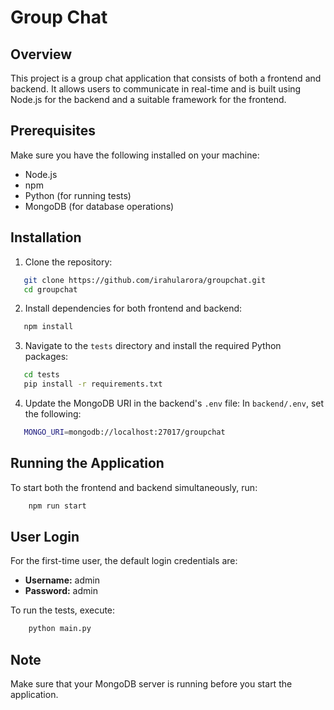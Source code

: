 # Group Chat

## Overview

This project is a group chat application that consists of both a frontend and backend. It allows users to communicate in real-time and is built using Node.js for the backend and a suitable framework for the frontend.

## Prerequisites

Make sure you have the following installed on your machine:

- Node.js
- npm
- Python (for running tests)
- MongoDB (for database operations)

## Installation

1. Clone the repository:
```bash
   git clone https://github.com/irahularora/groupchat.git
   cd groupchat
```

2. Install dependencies for both frontend and backend:
```bash
   npm install
```

3. Navigate to the `tests` directory and install the required Python packages:
```bash
   cd tests
   pip install -r requirements.txt
```

4. Update the MongoDB URI in the backend's `.env` file:
   In `backend/.env`, set the following:
```bash
   MONGO_URI=mongodb://localhost:27017/groupchat
```

## Running the Application

To start both the frontend and backend simultaneously, run:
```bash
    npm run start
```

## User Login

For the first-time user, the default login credentials are:
- **Username:** admin
- **Password:** admin

To run the tests, execute:
```bash
    python main.py
```

## Note

Make sure that your MongoDB server is running before you start the application.
